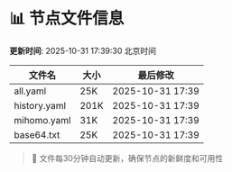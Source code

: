 # 📊 节点文件信息

**更新时间**: 2025-10-31 17:39:30 北京时间

| 文件名 | 大小 | 最后修改 |
|--------|------|----------|
| all.yaml | 25K | 2025-10-31 17:39 |
| history.yaml | 201K | 2025-10-31 17:39 |
| mihomo.yaml | 31K | 2025-10-31 17:39 |
| base64.txt | 25K | 2025-10-31 17:39 |

> 🔄 文件每30分钟自动更新，确保节点的新鲜度和可用性
